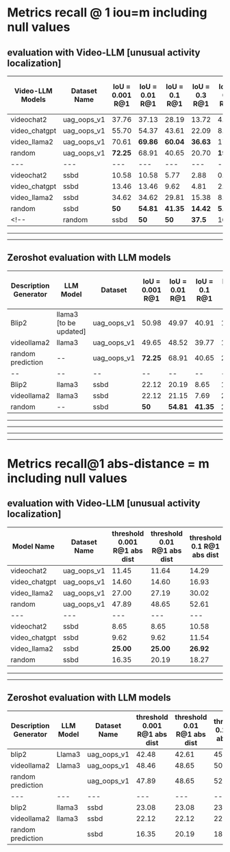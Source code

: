 
# Metrics recall @ 1 iou=m including null values


## evaluation with Video-LLM [unusual activity localization]
| Video-LLM Models | Dataset Name | IoU = 0.001 R@1 | IoU = 0.01 R@1 | IoU = 0.1 R@1 | IoU = 0.3 R@1 | IoU = 0.5 R@1 | IoU = 0.7 R@1 |mIoU|null values|
|------------|--------------|----------------|----------------|---------------|---------------|---------------|---------------|--|--|
| videochat2 | uag_oops_v1 | 37.76 | 37.13 | 28.19 | 13.72 | 4.72 | 0.88 | 10.48 | 124|
| video_chatgpt | uag_oops_v1 | 55.70 | 54.37 | 43.61 | 22.09 | 8.56 | 2.27 | 18.82 |274|
| video_llama2 | uag_oops_v1 | 70.61 | **69.86** | **60.04** |**36.63** | 17.68 | 5.41 | 24.47 |15|
|random| uag_oops_v1| **72.25** | 68.91 | 40.65 | 20.70 |**19.8**| **6.80** | **26.21** |0|
|---|---|---|---|---|---|---|---|---|
| videochat2 | ssbd |10.58 | 10.58 |5.77 | 2.88 | 0.96 | 0.00 |2.12| 0 |
| video_chatgpt | ssbd | 13.46 | 13.46 | 9.62 | 4.81 | 2.88 | 0.00 | 4.11 |22|
| video_llama2 | ssbd |34.62 | 34.62 |29.81 | 15.38| 8.65|1.92 | 11.32 |0|
|random|ssbd|**50**| **54.81**|**41.35**|**14.42**|**5.77**| **4.81**| **13.08**|0|
<!-- |random|ssbd|**50**|**50**|**37.5**|1**6.3**|**8.7**|**2.9**| **13.08**| -->

---
---
## Zeroshot evaluation with LLM models 
| Description Generator| LLM Model |Dataset| IoU = 0.001 R@1 | IoU = 0.01 R@1 | IoU = 0.1 R@1 | IoU = 0.3 R@1 | IoU = 0.5 R@1 | IoU = 0.7 R@1 |mIoU|null values|
|------------|--------------|----------------|----------------|---------------|---------------|---------------|---------------|--|--|--|
|Blip2| llama3 [to be updated] | uag_oops_v1 | 50.98 | 49.97 | 40.91 | 16.99 | 5.54 | 1.64 | 12.93 |8|
|videollama2| llama3| uag_oops_v1 |49.65 | 48.52 | 39.77 | 17.50 | 6.80 | 1.51 | 13.15 |10|
|random prediction |--|uag_oops_v1| **72.25** | 68.91 | 40.65 | 20.70 |**19.8**| **6.80** | **26.21** |0|
|--|--|--|--|--|--|--|--|--|--|--|
|Blip2| llama3 | ssbd | 22.12 | 20.19 |  8.65 | 1.92 | 1.92 | 1.92 |  4.53 |29|
|videollama2| llama3| ssbd | 22.12 | 21.15 | 7.69 | 2.88 | 0.96 | 0.00 | 3.71 |29|
|random|--|ssbd|**50**| **54.81**|**41.35**|**14.42**|**5.77**| **4.81**| **13.08**|0|



---
---
<!-- ## One-shot evaluation with LLM models 
| Description Generator| LLM Model |Dataset| IoU = 0.001 R@1 | IoU = 0.01 R@1 | IoU = 0.1 R@1 | IoU = 0.3 R@1 | IoU = 0.5 R@1 | IoU = 0.7 R@1 |mIoU|null values|
|------------|--------------|----------------|----------------|---------------|---------------|---------------|---------------|--|--|--|
|Blip2| llama3 | uag_oops_v1 | --| --| --| --| --| --| --|0|
|videollama2| llama3| uag_oops_v1 | --| --| --| --| --| --| --|0|
|random prediction |--|uag_oops_v1| **72.25** | 68.91 | 40.65 | 20.70 |**19.8**| **6.80** | **26.21** |0|
|--|--|--|--|--|--|--|--|--|--|--|
|Blip2| llama3 | ssbd | --| --| --| --| --| --| --|0|
|random|--|ssbd|**50**| **54.81**|**41.35**|**14.42**|**5.77**| **4.81**| **13.08**|0| -->


---
---

# Metrics recall@1 abs-distance = m including null values
## evaluation with Video-LLM [unusual activity localization]
| Model Name | Dataset Name | threshold 0.001 R@1 abs dist | threshold 0.01 R@1 abs dist | threshold 0.1 R@1 abs dist | threshold 0.3 R@1 abs dist | threshold 0.5 R@1 abs dist | threshold 0.7 R@1 abs dist | mean Abs dist | null values |
|------------|--------------|------------------------|------------------------|-----------------------|-----------------------|-----------------------|-----------------------|---|---|
| videochat2 | uag_oops_v1  | 11.45                  | 11.64                  | 14.29                 | 21.71                 | 27.63                 | 34.24                 | 237.97| 124 |
| video_chatgpt | uag_oops_v1 | 14.60                  | 14.60                  | 16.93                 | 22.40                 | 27.06                 | 31.09                 |12.63| 274 |
| video_llama2 | uag_oops_v1  | 27.00                  | 27.19                  | 30.02                 | 35.81                 | 40.28                 | 44.37                 |11.40| 15 |
| random | uag_oops_v1| 47.89 | 48.65  |52.61 | 57.21 | 63.37 |67.15 |**5.46**| 0 |
|---|---|---|---|---|---|---|---|---|---|
|videochat2 | ssbd| 8.65 | 8.65 | 10.58 |16.35 | 20.19 |  20.19 | 139.63| 0 |
| video_chatgpt | ssbd         | 9.62                   | 9.62                   | 11.54                 | 15.38                 | 18.27                 | 19.23                 |101.16| 22 |
| video_llama2 | ssbd         |**25.00**                  | **25.00**                  | **26.92**                 | **27.88**                 | **30.77**                 | **30.77**                 |96.55| 0 |
| random | ssbd| 16.35 | 20.19 |18.27 |19.23 | 24.04 |29.81 |75.37| 0 |

---
---
## Zeroshot evaluation with LLM models 
| Description Generator| LLM Model | Dataset Name | threshold 0.001 R@1 abs dist | threshold 0.01 R@1 abs dist | threshold 0.1 R@1 abs dist | threshold 0.3 R@1 abs dist | threshold 0.5 R@1 abs dist | threshold 0.7 R@1 abs dist | mean Abs dist | null values |
|---|------------|--------------|------------------------|------------------------|-----------------------|-----------------------|-----------------------|-----------------------|---|---|
| blip2| Llama3| uag_oops_v1 | 42.48| 42.61| 45.81| 54.50| 62.43| 67.02| 6.08|8|
| videollama2| Llama3| uag_oops_v1 | 48.46| 48.65| 50.66| 58.72| 65.58| 68.97| 5.81|10|
| random prediction| | uag_oops_v1| 47.89 | 48.65  |52.61 | 57.21 | 63.37 |67.15 |**5.46**| 0 |
|---|---|---|---|---|---|---|---|---|---|---|
|blip2| llama3 | ssbd |  23.08                  | 23.08                  |  23.08                 | 25.96                 | 28.85              |  29.81                |66.55| 29 |
|videollama2| llama3 |ssbd | 22.12 |22.12|22.12|24.04|29.81|31.73|**54.19**|29|
| random prediction | | ssbd| 16.35 | 20.19 |18.27 |19.23 | 24.04 |29.81 |75.37| 0 |



